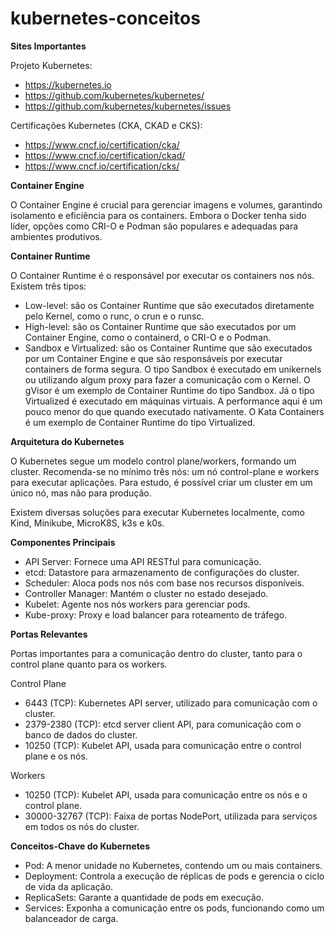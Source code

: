 # kubernetes-conceitos #

**Sites Importantes**

Projeto Kubernetes:

- https://kubernetes.io
- https://github.com/kubernetes/kubernetes/
- https://github.com/kubernetes/kubernetes/issues

Certificações Kubernetes (CKA, CKAD e CKS):

- https://www.cncf.io/certification/cka/
- https://www.cncf.io/certification/ckad/
- https://www.cncf.io/certification/cks/

**Container Engine**

O Container Engine é crucial para gerenciar imagens e volumes, garantindo isolamento e eficiência para os containers. Embora o Docker tenha sido líder, opções como CRI-O e Podman são populares e adequadas para ambientes produtivos.

**Container Runtime**

O Container Runtime é o responsável por executar os containers nos nós. Existem três tipos: 
- Low-level: são os Container Runtime que são executados diretamente pelo Kernel, como o runc, o crun e o runsc.
- High-level: são os Container Runtime que são executados por um Container Engine, como o containerd, o CRI-O e o Podman.
- Sandbox e Virtualized: são os Container Runtime que são executados por um Container Engine e que são responsáveis por executar containers de forma segura. O tipo Sandbox é executado em unikernels ou utilizando algum proxy para fazer a comunicação com o Kernel. O gVisor é um exemplo de Container Runtime do tipo Sandbox. Já o tipo Virtualized é executado em máquinas virtuais. A performance aqui é um pouco menor do que quando executado nativamente. O Kata Containers é um exemplo de Container Runtime do tipo Virtualized.

**Arquitetura do Kubernetes**

O Kubernetes segue um modelo control plane/workers, formando um cluster. Recomenda-se no mínimo três nós: um nó control-plane e workers para executar aplicações. Para estudo, é possível criar um cluster em um único nó, mas não para produção.

Existem diversas soluções para executar Kubernetes localmente, como Kind, Minikube, MicroK8S, k3s e k0s.

**Componentes Principais**
- API Server: Fornece uma API RESTful para comunicação.
- etcd: Datastore para armazenamento de configurações do cluster.
- Scheduler: Aloca pods nos nós com base nos recursos disponíveis.
- Controller Manager: Mantém o cluster no estado desejado.
- Kubelet: Agente nos nós workers para gerenciar pods.
- Kube-proxy: Proxy e load balancer para roteamento de tráfego.

**Portas Relevantes**

Portas importantes para a comunicação dentro do cluster, tanto para o control plane quanto para os workers.

Control Plane
- 6443 (TCP): Kubernetes API server, utilizado para comunicação com o cluster.
- 2379-2380 (TCP): etcd server client API, para comunicação com o banco de dados do cluster.
- 10250 (TCP): Kubelet API, usada para comunicação entre o control plane e os nós.
  
Workers
- 10250 (TCP): Kubelet API, usada para comunicação entre os nós e o control plane.
- 30000-32767 (TCP): Faixa de portas NodePort, utilizada para serviços em todos os nós do cluster.

**Conceitos-Chave do Kubernetes**
- Pod: A menor unidade no Kubernetes, contendo um ou mais containers.
- Deployment: Controla a execução de réplicas de pods e gerencia o ciclo de vida da aplicação.
- ReplicaSets: Garante a quantidade de pods em execução.
- Services: Exponha a comunicação entre os pods, funcionando como um balanceador de carga.
